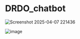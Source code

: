 # DRDO_chatbot


![Screenshot 2025-04-07 221436](https://github.com/user-attachments/assets/bd4b7027-e422-4265-8914-998e0ec1cc0f)


![image](https://github.com/user-attachments/assets/59ebb555-9c48-41c7-8d53-b9fc68552324)


